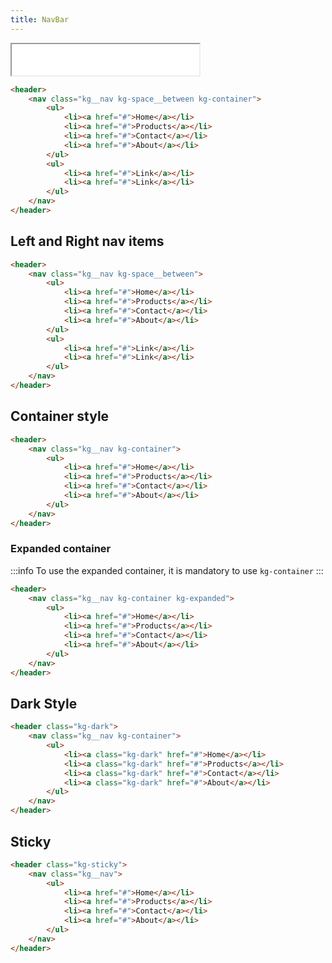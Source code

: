 ```yaml
---
title: NavBar
---
```


<link rel="stylesheet" href="https://cdn.jsdelivr.net/npm/kagaristyle@1.1.0-0/dist/css/common.min.css"/>


<div class="example">
    <iframe src="/embed/nav.html" class="iframe" height="50px"></iframe>
</div>

```html
<header>
    <nav class="kg__nav kg-space__between kg-container">
        <ul>
            <li><a href="#">Home</a></li>
            <li><a href="#">Products</a></li>
            <li><a href="#">Contact</a></li>
            <li><a href="#">About</a></li>
        </ul>
        <ul>
            <li><a href="#">Link</a></li>
            <li><a href="#">Link</a></li>
        </ul>
    </nav>
</header>
```

## Left and Right nav items

```html
<header>
    <nav class="kg__nav kg-space__between">
        <ul>
            <li><a href="#">Home</a></li>
            <li><a href="#">Products</a></li>
            <li><a href="#">Contact</a></li>
            <li><a href="#">About</a></li>
        </ul>
        <ul>
            <li><a href="#">Link</a></li>
            <li><a href="#">Link</a></li>
        </ul>
    </nav>
</header>
```

## Container style

```html
<header>
    <nav class="kg__nav kg-container">
        <ul>
            <li><a href="#">Home</a></li>
            <li><a href="#">Products</a></li>
            <li><a href="#">Contact</a></li>
            <li><a href="#">About</a></li>
        </ul>
    </nav>
</header>
```

### Expanded container
:::info
 To use the expanded container, it is mandatory to use `kg-container`
:::

```html
<header>
    <nav class="kg__nav kg-container kg-expanded">
        <ul>
            <li><a href="#">Home</a></li>
            <li><a href="#">Products</a></li>
            <li><a href="#">Contact</a></li>
            <li><a href="#">About</a></li>
        </ul>
    </nav>
</header>
```

## Dark Style

```html
<header class="kg-dark">
    <nav class="kg__nav kg-container">
        <ul>
            <li><a class="kg-dark" href="#">Home</a></li>
            <li><a class="kg-dark" href="#">Products</a></li>
            <li><a class="kg-dark" href="#">Contact</a></li>
            <li><a class="kg-dark" href="#">About</a></li>
        </ul>
    </nav>
</header>
```

## Sticky

```html
<header class="kg-sticky">
    <nav class="kg__nav">
        <ul>
            <li><a href="#">Home</a></li>
            <li><a href="#">Products</a></li>
            <li><a href="#">Contact</a></li>
            <li><a href="#">About</a></li>
        </ul>
    </nav>
</header>
```